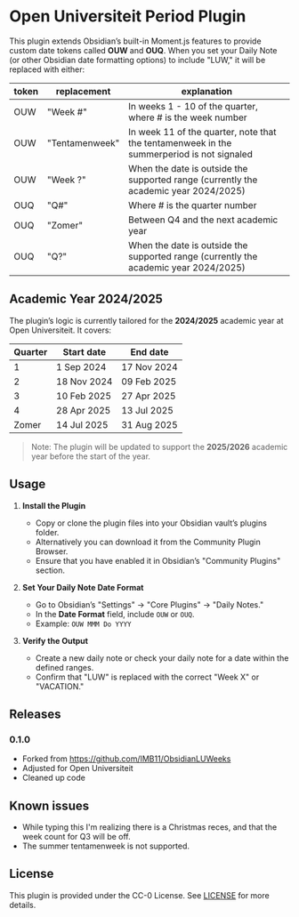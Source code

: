 # Open Universiteit Period Plugin

This plugin extends Obsidian’s built-in Moment.js features to provide custom date tokens called **OUW** and **OUQ**. When you set your Daily Note (or other Obsidian date formatting options) to include "LUW," it will be replaced with either:

|token | replacement | explanation |
|-|-|-|
|OUW | "Week #" | In weeks 1 - 10 of the quarter, where # is the week number |
|OUW | "Tentamenweek" | In week 11 of the quarter, note that the tentamenweek in the summerperiod is not signaled |
| OUW | "Week ?" | When the date is outside the supported range (currently the academic year 2024/2025) | 
| OUQ | "Q#" | Where # is the quarter number |
|OUQ | "Zomer" | Between Q4 and the next academic year | 
|OUQ | "Q?" | When the date is outside the supported range (currently the academic year 2024/2025)|

## Academic Year 2024/2025

The plugin’s logic is currently tailored for the **2024/2025** academic year at Open Universiteit. It covers:

| Quarter | Start date | End date |
|-|-|-|
|1 |  1 Sep 2024 | 17 Nov 2024 |
|2 | 18 Nov 2024 | 09 Feb 2025 |
|3 | 10 Feb 2025 | 27 Apr 2025 | 
| 4 | 28 Apr 2025 | 13 Jul 2025|
| Zomer | 14 Jul 2025 | 31 Aug 2025 |


> Note: The plugin will be updated to support the **2025/2026** academic year before the start of the year.

## Usage

1. **Install the Plugin**  
   - Copy or clone the plugin files into your Obsidian vault’s plugins folder.  
   - Alternatively you can download it from the Community Plugin Browser.
   - Ensure that you have enabled it in Obsidian’s "Community Plugins" section.

2. **Set Your Daily Note Date Format**  
   - Go to Obsidian’s "Settings" → "Core Plugins" → "Daily Notes."  
   - In the **Date Format** field, include `OUW` or `OUQ`.  
   - Example: `OUW MMM Do YYYY`

3. **Verify the Output**  
   - Create a new daily note or check your daily note for a date within the defined ranges.  
   - Confirm that "LUW" is replaced with the correct "Week X" or "VACATION."

## Releases
### 0.1.0
- Forked from https://github.com/IMB11/ObsidianLUWeeks
- Adjusted for Open Universiteit
- Cleaned up code

## Known issues
- While typing this I'm realizing there is a Christmas reces, and that the week count for Q3 will be off.
- The summer tentamenweek is not supported.


## License

This plugin is provided under the CC-0 License. See [LICENSE](./LICENSE) for more details.
